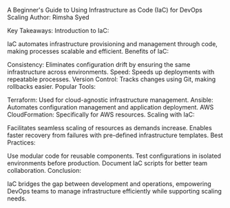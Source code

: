 A Beginner's Guide to Using Infrastructure as Code (IaC) for DevOps Scaling
Author: Rimsha Syed

Key Takeaways:
Introduction to IaC:

IaC automates infrastructure provisioning and management through code, making processes scalable and efficient.
Benefits of IaC:

Consistency: Eliminates configuration drift by ensuring the same infrastructure across environments.
Speed: Speeds up deployments with repeatable processes.
Version Control: Tracks changes using Git, making rollbacks easier.
Popular Tools:

Terraform: Used for cloud-agnostic infrastructure management.
Ansible: Automates configuration management and application deployment.
AWS CloudFormation: Specifically for AWS resources.
Scaling with IaC:

Facilitates seamless scaling of resources as demands increase.
Enables faster recovery from failures with pre-defined infrastructure templates.
Best Practices:

Use modular code for reusable components.
Test configurations in isolated environments before production.
Document IaC scripts for better team collaboration.
Conclusion:

IaC bridges the gap between development and operations, empowering DevOps teams to manage infrastructure efficiently while supporting scaling needs.
